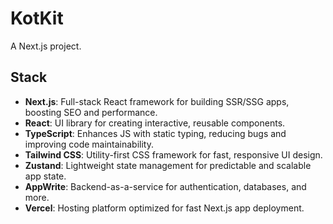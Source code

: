 # KotKit
A Next.js project.

## Stack
- **Next.js**: Full-stack React framework for building SSR/SSG apps, boosting SEO and performance.  
- **React**: UI library for creating interactive, reusable components.  
- **TypeScript**: Enhances JS with static typing, reducing bugs and improving code maintainability.  
- **Tailwind CSS**: Utility-first CSS framework for fast, responsive UI design.  
- **Zustand**: Lightweight state management for predictable and scalable app state.  
- **AppWrite**: Backend-as-a-service for authentication, databases, and more.  
- **Vercel**: Hosting platform optimized for fast Next.js app deployment.  